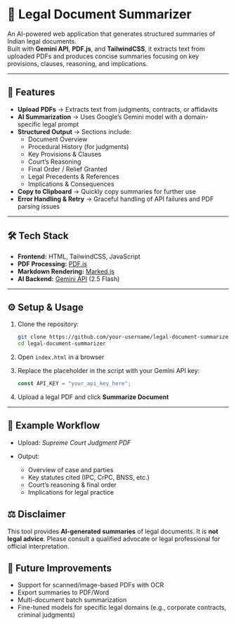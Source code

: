 # 📄 Legal Document Summarizer  

An AI-powered web application that generates structured summaries of Indian legal documents.  
Built with **Gemini API**, **PDF.js**, and **TailwindCSS**, it extracts text from uploaded PDFs and produces concise summaries focusing on key provisions, clauses, reasoning, and implications.  

---

## 🚀 Features  
- **Upload PDFs** → Extracts text from judgments, contracts, or affidavits  
- **AI Summarization** → Uses Google’s Gemini model with a domain-specific legal prompt  
- **Structured Output** → Sections include:  
  - Document Overview  
  - Procedural History (for judgments)  
  - Key Provisions & Clauses  
  - Court’s Reasoning  
  - Final Order / Relief Granted  
  - Legal Precedents & References  
  - Implications & Consequences  
- **Copy to Clipboard** → Quickly copy summaries for further use  
- **Error Handling & Retry** → Graceful handling of API failures and PDF parsing issues  

---

## 🛠️ Tech Stack  
- **Frontend:** HTML, TailwindCSS, JavaScript  
- **PDF Processing:** [PDF.js](https://mozilla.github.io/pdf.js/)  
- **Markdown Rendering:** [Marked.js](https://marked.js.org/)  
- **AI Backend:** [Gemini API](https://ai.google.dev/) (2.5 Flash)  

---

## ⚙️ Setup & Usage  

1. Clone the repository:  
   ```bash
   git clone https://github.com/your-username/legal-document-summarizer.git
   cd legal-document-summarizer


2. Open `index.html` in a browser

3. Replace the placeholder in the script with your Gemini API key:

   ```js
   const API_KEY = "your_api_key_here";
   ```

4. Upload a legal PDF and click **Summarize Document**

---

## 📌 Example Workflow

* Upload: *Supreme Court Judgment PDF*
* Output:

  * Overview of case and parties
  * Key statutes cited (IPC, CrPC, BNSS, etc.)
  * Court’s reasoning & final order
  * Implications for legal practice


## ⚖️ Disclaimer

This tool provides **AI-generated summaries** of legal documents.
It is **not legal advice**. Please consult a qualified advocate or legal professional for official interpretation.


## 🔮 Future Improvements

* Support for scanned/image-based PDFs with OCR
* Export summaries to PDF/Word
* Multi-document batch summarization
* Fine-tuned models for specific legal domains (e.g., corporate contracts, criminal judgments)



